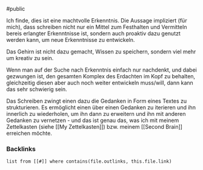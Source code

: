 #public 

Ich finde, dies ist eine machtvolle Erkenntnis. Die Aussage impliziert (für mich), dass schreiben nicht nur ein Mittel zum Festhalten und Vermitteln bereis erlangter Erkenntnisse ist, sondern auch proaktiv dazu genutzt werden kann, um neue Erkenntnisse zu entwickeln. 

Das Gehirn ist nicht dazu gemacht, Wissen zu speichern, sondern viel mehr um kreativ zu sein. 

Wenn man auf der Suche nach Erkenntnis einfach nur nachdenkt, und dabei gezwungen ist, den gesamten Komplex des Erdachten im Kopf zu behalten, gleichzeitig diesen aber auch noch weiter entwickeln muss/will, dann kann das sehr schwierig sein. 

Das Schreiben zwingt einen dazu die Gedanken in Form eines Textes zu strukturieren. Es ermöglicht einen über einen Gedanken zu iterieren und ihn innerlich zu wiederholen, um ihn dann zu erweitern und ihn mit anderen Gedanken zu vernetzen - und das ist genau das, was ich mit meinem Zettelkasten (siehe [[My Zettelkasten]]) bzw. meinem [[Second Brain]] erreichen möchte. 

### Backlinks
```dataview 
list from [[#]] where contains(file.outlinks, this.file.link)
```

